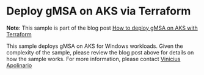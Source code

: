 # Deploy gMSA on AKS via Terraform

**Note**: This sample is part of the blog post [How to deploy gMSA on AKS with Terraform](https://techcommunity.microsoft.com/t5/itops-talk-blog/how-to-deploy-gmsa-on-aks-with-terraform/ba-p/3815716)

This sample deploys gMSA on AKS for Windows workloads. Given the complexity of the sample, please review the blog post above for details on how the sample works. For more information, please contact [Vinicius Apolinario](https://www.twitter.com/vrapolinario)
